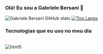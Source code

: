 ### Olá! Eu sou a Gabriele Bersani 👋


![Gabriele Bersani GitHub stats](https://github-readme-stats.vercel.app/api?username=GabeBersani&show_icons=true&theme=tokyonight)
[![Top Langs](https://github-readme-stats.vercel.app/api/top-langs/?username=GabeBersani&langs_count=8)](https://github.com/anuraghazra/github-readme-stats)

### Tecnologias que eu uso no meu dia

<div style="display: inline_block"></br>

<img align="center" alt="html5" src="https://img.shields.io/badge/Python-3776AB?style=for-the-badge&logo=python&logoColor=white">

</div>
